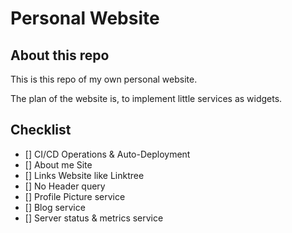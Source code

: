 # Personal Website

## About this repo
This is this repo of my own personal website.

The plan of the website is, to implement little services as widgets.

## Checklist
- [] CI/CD Operations & Auto-Deployment  
- [] About me Site  
- [] Links Website like Linktree  
- [] No Header query  
- [] Profile Picture service  
- [] Blog service  
- [] Server status & metrics service  

